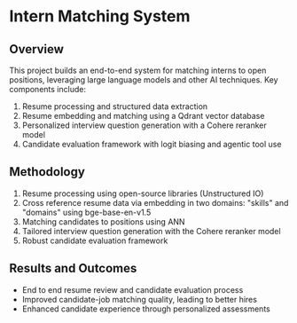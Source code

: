 # Intern Matching System

## Overview
This project builds an end-to-end system for matching interns to open positions, leveraging large language models and other AI techniques. Key components include:

1. Resume processing and structured data extraction
2. Resume embedding and matching using a Qdrant vector database
3. Personalized interview question generation with a Cohere reranker model
4. Candidate evaluation framework with logit biasing and agentic tool use

## Methodology
1. Resume processing using open-source libraries (Unstructured IO)
2. Cross reference resume data via embedding in two domains: "skills" and "domains" using bge-base-en-v1.5
3. Matching candidates to positions using ANN
4. Tailored interview question generation with the Cohere reranker model
5. Robust candidate evaluation framework

## Results and Outcomes
- End to end resume review and candidate evaluation process
- Improved candidate-job matching quality, leading to better hires
- Enhanced candidate experience through personalized assessments
